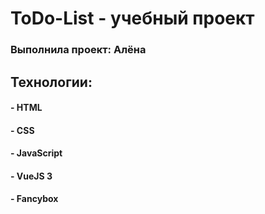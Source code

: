 # ToDo-List - yчебный проект 
### Выполнила проект: Алёна

## Технологии:
#### - HTML
#### - CSS 
#### - JavaScript
#### - VueJS 3
#### - Fancybox
